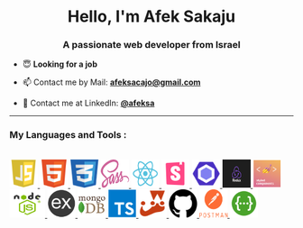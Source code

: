 <h1 align="center">Hello, I'm Afek Sakaju</h1>
<h3 align="center">A passionate web developer from Israel</h3>

-   😇 **Looking for a job**

-   📫 Contact me by Mail: **afeksacajo@gmail.com**

-   💌 Contact me at LinkedIn: **[@afeksa](https://www.linkedin.com/in/afeksa/)**

---

<p float="left">
<h3 align="left" > My Languages and Tools :</h3></br>

<a href="https://developer.mozilla.org/en-US/docs/Web/JavaScript">
   <img src="./readme-resources/javascript.png" width="50px" height="50px">
</a>

<a href="https://html.com/html5/">
   <img src="./readme-resources/html.png" width="50px" height="50px">
</a>

<a href="https://developer.mozilla.org/en-US/docs/Web/CSS">
   <img src="./readme-resources/css.png" width="50px" height="50px">
</a>

<a href="https://sass-lang.com/documentation/syntax">
   <img src="./readme-resources/sass.png" width="50px" height="50px">
</a>

<a href="https://reactjs.org/">
   <img src="./readme-resources/react.png" width="50px" height="50px">
</a>

<a href="https://storybook.js.org/">
   <img src="./readme-resources/storybook.png" width="50px" height="50px">
</a>

<a href="https://eslint.org/">
   <img src="./readme-resources/eslint.png" width="50px" height="50px">
</a>

<a href="https://redux.js.org/">
   <img src="./readme-resources/redux.jpg" width="50px" height="50px">
</a>

<a href="https://styled-components.com/">
   <img src="./readme-resources/styledComponents.png" width="50px" height="50px">
</a>

<a href="https://nodejs.org/en/about/">
   <img src="./readme-resources/nodejs.png" width="63px" height="50px">
</a>

<a href="https://expressjs.com/en/starter/hello-world.html">
   <img src="./readme-resources/express.png" width="50px" height="50px">
</a>

<a href="https://www.mongodb.com/docs/manual/">
   <img src="./readme-resources/mongo.png" width="50px" height="50px">
</a>

<a href="https://www.typescriptlang.org/docs/handbook/typescript-in-5-minutes.html">
   <img src="./readme-resources/typescript.png" width="50px" height="50px">
</a>

<a href="https://jestjs.io/docs/using-matchers">
   <img src="./readme-resources/jest.png" width="50px" height="50px">
</a>

<a href="https://github.com/">
   <img src="./readme-resources/git.png" width="50px" height="50px">
</a>

<a href="https://www.postman.com/product/what-is-postman/">
   <img src="./readme-resources/postman.png" width="50px" height="50px">
</a>

<a href="https://swagger.io/tools/swagger-ui/">
   <img src="./readme-resources/swagger.png" width="50px" height="50px">
</a>

</p>
